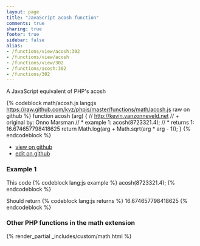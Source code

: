 ```yaml
---
layout: page
title: "JavaScript acosh function"
comments: true
sharing: true
footer: true
sidebar: false
alias:
- /functions/view/acosh:302
- /functions/view/acosh
- /functions/view/302
- /functions/acosh:302
- /functions/302
---
```

<!-- Generated by Rakefile:build -->
A JavaScript equivalent of PHP's acosh

{% codeblock math/acosh.js lang:js https://raw.github.com/kvz/phpjs/master/functions/math/acosh.js raw on github %}
function acosh (arg) {
  // http://kevin.vanzonneveld.net
  // +   original by: Onno Marsman
  // *     example 1: acosh(8723321.4);
  // *     returns 1: 16.674657798418625
  return Math.log(arg + Math.sqrt(arg * arg - 1));
}
{% endcodeblock %}

 - [view on github](https://github.com/kvz/phpjs/blob/master/functions/math/acosh.js)
 - [edit on github](https://github.com/kvz/phpjs/edit/master/functions/math/acosh.js)

### Example 1
This code
{% codeblock lang:js example %}
acosh(8723321.4);
{% endcodeblock %}

Should return
{% codeblock lang:js returns %}
16.674657798418625
{% endcodeblock %}


### Other PHP functions in the math extension
{% render_partial _includes/custom/math.html %}
